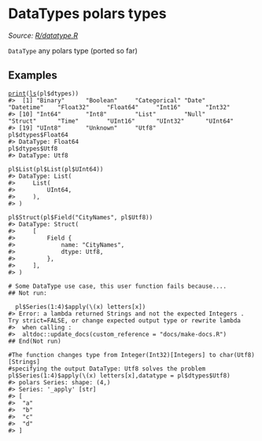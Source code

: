# DataTypes polars types

*Source: [R/datatype.R](https://github.com/pola-rs/r-polars/tree/main/R/datatype.R)*

`DataType` any polars type (ported so far)

## Examples

<pre class='r-example'><code><span class='r-in'><span><span class='fu'><a href='https://rdrr.io/r/base/print.html'>print</a></span><span class='op'>(</span><span class='fu'><a href='https://rdrr.io/r/base/ls.html'>ls</a></span><span class='op'>(</span><span class='va'>pl</span><span class='op'>$</span><span class='va'>dtypes</span><span class='op'>)</span><span class='op'>)</span></span></span>
<span class='r-out co'><span class='r-pr'>#&gt;</span>  [1] "Binary"      "Boolean"     "Categorical" "Date"        "Datetime"    "Float32"     "Float64"     "Int16"       "Int32"      </span>
<span class='r-out co'><span class='r-pr'>#&gt;</span> [10] "Int64"       "Int8"        "List"        "Null"        "Struct"      "Time"        "UInt16"      "UInt32"      "UInt64"     </span>
<span class='r-out co'><span class='r-pr'>#&gt;</span> [19] "UInt8"       "Unknown"     "Utf8"       </span>
<span class='r-in'><span><span class='va'>pl</span><span class='op'>$</span><span class='va'>dtypes</span><span class='op'>$</span><span class='va'>Float64</span></span></span>
<span class='r-out co'><span class='r-pr'>#&gt;</span> DataType: Float64</span>
<span class='r-in'><span><span class='va'>pl</span><span class='op'>$</span><span class='va'>dtypes</span><span class='op'>$</span><span class='va'>Utf8</span></span></span>
<span class='r-out co'><span class='r-pr'>#&gt;</span> DataType: Utf8</span>
<span class='r-in'><span></span></span>
<span class='r-in'><span><span class='va'>pl</span><span class='op'>$</span><span class='fu'>List</span><span class='op'>(</span><span class='va'>pl</span><span class='op'>$</span><span class='fu'>List</span><span class='op'>(</span><span class='va'>pl</span><span class='op'>$</span><span class='va'>UInt64</span><span class='op'>)</span><span class='op'>)</span></span></span>
<span class='r-out co'><span class='r-pr'>#&gt;</span> DataType: List(</span>
<span class='r-out co'><span class='r-pr'>#&gt;</span>     List(</span>
<span class='r-out co'><span class='r-pr'>#&gt;</span>         UInt64,</span>
<span class='r-out co'><span class='r-pr'>#&gt;</span>     ),</span>
<span class='r-out co'><span class='r-pr'>#&gt;</span> )</span>
<span class='r-in'><span></span></span>
<span class='r-in'><span><span class='va'>pl</span><span class='op'>$</span><span class='fu'>Struct</span><span class='op'>(</span><span class='va'>pl</span><span class='op'>$</span><span class='fu'>Field</span><span class='op'>(</span><span class='st'>"CityNames"</span>, <span class='va'>pl</span><span class='op'>$</span><span class='va'>Utf8</span><span class='op'>)</span><span class='op'>)</span></span></span>
<span class='r-out co'><span class='r-pr'>#&gt;</span> DataType: Struct(</span>
<span class='r-out co'><span class='r-pr'>#&gt;</span>     [</span>
<span class='r-out co'><span class='r-pr'>#&gt;</span>         Field {</span>
<span class='r-out co'><span class='r-pr'>#&gt;</span>             name: "CityNames",</span>
<span class='r-out co'><span class='r-pr'>#&gt;</span>             dtype: Utf8,</span>
<span class='r-out co'><span class='r-pr'>#&gt;</span>         },</span>
<span class='r-out co'><span class='r-pr'>#&gt;</span>     ],</span>
<span class='r-out co'><span class='r-pr'>#&gt;</span> )</span>
<span class='r-in'><span></span></span>
<span class='r-in'><span><span class='co'># Some DataType use case, this user function fails because....</span></span></span>
<span class='r-in'><span><span class='co'>## Not run:</span></span></span>
<span class='r-in'><span></span></span>
<span class='r-in'><span>  <span class='va'>pl</span><span class='op'>$</span><span class='fu'>Series</span><span class='op'>(</span><span class='fl'>1</span><span class='op'>:</span><span class='fl'>4</span><span class='op'>)</span><span class='op'>$</span><span class='fu'>apply</span><span class='op'>(</span>\<span class='op'>(</span><span class='va'>x</span><span class='op'>)</span> <span class='va'>letters</span><span class='op'>[</span><span class='va'>x</span><span class='op'>]</span><span class='op'>)</span></span></span>
<span class='r-err co'><span class='r-pr'>#&gt;</span> <span class='error'>Error:</span> a lambda returned Strings and not the expected Integers .  Try strict=FALSE, or change expected output type or rewrite lambda </span>
<span class='r-err co'><span class='r-pr'>#&gt;</span>  when calling :</span>
<span class='r-err co'><span class='r-pr'>#&gt;</span>  altdoc::update_docs(custom_reference = "docs/make-docs.R")</span>
<span class='r-in'><span><span class='co'>## End(Not run)</span></span></span>
<span class='r-in'><span></span></span>
<span class='r-in'><span><span class='co'>#The function changes type from Integer(Int32)[Integers] to char(Utf8)[Strings]</span></span></span>
<span class='r-in'><span><span class='co'>#specifying the output DataType: Utf8 solves the problem</span></span></span>
<span class='r-in'><span><span class='va'>pl</span><span class='op'>$</span><span class='fu'>Series</span><span class='op'>(</span><span class='fl'>1</span><span class='op'>:</span><span class='fl'>4</span><span class='op'>)</span><span class='op'>$</span><span class='fu'>apply</span><span class='op'>(</span>\<span class='op'>(</span><span class='va'>x</span><span class='op'>)</span> <span class='va'>letters</span><span class='op'>[</span><span class='va'>x</span><span class='op'>]</span>,datatype <span class='op'>=</span> <span class='va'>pl</span><span class='op'>$</span><span class='va'>dtypes</span><span class='op'>$</span><span class='va'>Utf8</span><span class='op'>)</span></span></span>
<span class='r-out co'><span class='r-pr'>#&gt;</span> polars Series: shape: (4,)</span>
<span class='r-out co'><span class='r-pr'>#&gt;</span> Series: '_apply' [str]</span>
<span class='r-out co'><span class='r-pr'>#&gt;</span> [</span>
<span class='r-out co'><span class='r-pr'>#&gt;</span> 	"a"</span>
<span class='r-out co'><span class='r-pr'>#&gt;</span> 	"b"</span>
<span class='r-out co'><span class='r-pr'>#&gt;</span> 	"c"</span>
<span class='r-out co'><span class='r-pr'>#&gt;</span> 	"d"</span>
<span class='r-out co'><span class='r-pr'>#&gt;</span> ]</span>
 </code></pre>